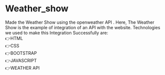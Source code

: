 # Weather_show
Made the Weather Show using the openweather API .
Here, The Weather Show is the example of integration of an API with the website.
Technologies we used to make this Integration Successfully are:  
👉HTML  
👉CSS  
👉BOOTSTRAP  
👉JAVASCRIPT  
👉WEATHER API
